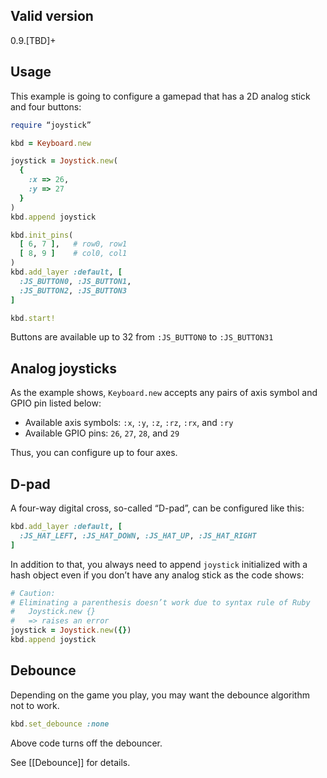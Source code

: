 ## Valid version

0.9.[TBD]+

## Usage

This example is going to configure a gamepad that has a 2D analog stick and four buttons:

```ruby
require “joystick”

kbd = Keyboard.new

joystick = Joystick.new(
  {
    :x => 26,
    :y => 27
  }
)
kbd.append joystick

kbd.init_pins(
  [ 6, 7 ],   # row0, row1
  [ 8, 9 ]    # col0, col1
)
kbd.add_layer :default, [
  :JS_BUTTON0, :JS_BUTTON1,
  :JS_BUTTON2, :JS_BUTTON3
]

kbd.start!
```

Buttons are available up to 32 from `:JS_BUTTON0` to `:JS_BUTTON31`

## Analog joysticks

As the example shows, `Keyboard.new` accepts any pairs of axis symbol and GPIO pin listed below:

 - Available axis symbols: `:x`, `:y`, `:z`, `:rz`, `:rx`, and `:ry`
 - Available GPIO pins: `26`, `27`, `28`, and `29`
  
Thus, you can configure up to four axes.

## D-pad

A four-way digital cross, so-called “D-pad”, can be configured like this:

```ruby
kbd.add_layer :default, [
  :JS_HAT_LEFT, :JS_HAT_DOWN, :JS_HAT_UP, :JS_HAT_RIGHT
]
```

In addition to that, you always need to append `joystick` initialized with a hash object even if you don’t have any analog stick as the code shows:

```ruby
# Caution:
# Eliminating a parenthesis doesn’t work due to syntax rule of Ruby
#   Joystick.new {}
#   => raises an error
joystick = Joystick.new({})
kbd.append joystick
```

## Debounce

Depending on the game you play, you may want the debounce algorithm not to work.

```ruby
kbd.set_debounce :none
```

Above code turns off the debouncer.

See [[Debounce]] for details.
